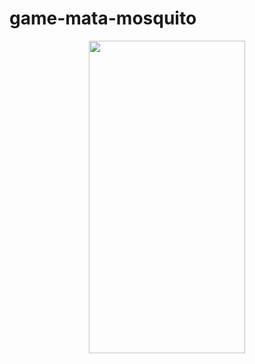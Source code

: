 # game-mata-mosquito

<p align="center">
 <img src="https://github.com/douglasbrandao21/twitter-clone/blob/master/screenshots/view-smartphone.jpg" width="250" height="500"/>
</p>

